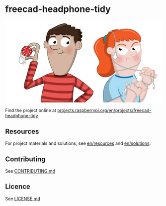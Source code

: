 # freecad-headphone-tidy

![freecad-headphone-tidy](banner.png)

Find the project online at [projects.raspberrypi.org/en/projects/freecad-headphone-tidy](https://projects.raspberrypi.org/en/projects/freecad-headphone-tidy)

## Resources
For project materials and solutions, see [en/resources](https://github.com/raspberrypilearning/freecad-headphone-tidy/tree/master/en/resources) and [en/solutions](https://github.com/raspberrypilearning/freecad-headphone-tidy/tree/master/en/solutions).

## Contributing
See [CONTRIBUTING.md](CONTRIBUTING.md)

## Licence
 See [LICENSE.md](LICENSE.md)